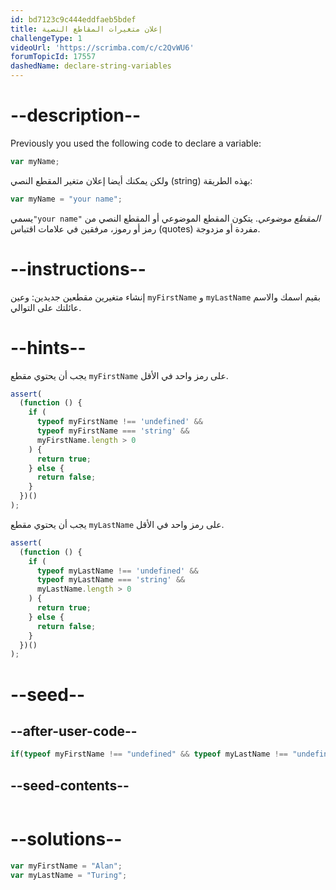 ```yaml
---
id: bd7123c9c444eddfaeb5bdef
title: إعلان متغيرات المقاطع النصية
challengeType: 1
videoUrl: 'https://scrimba.com/c/c2QvWU6'
forumTopicId: 17557
dashedName: declare-string-variables
---
```


# --description--

Previously you used the following code to declare a variable:

```js
var myName;
```

ولكن يمكنك أيضا إعلان متغير المقطع النصي (string) بهذه الطريقة:

```js
var myName = "your name";
```

يسمي`"your name"` <dfn>المقطع</dfn> <dfn>موضوعي</dfn>. يتكون المقطع الموضوعي أو المقطع النصي من رمز أو رموز، مرفقين في علامات اقتباس (quotes) مفردة أو مزدوجة.

# --instructions--

إنشاء متغيرين مقطعين جديدين: وعين `myFirstName` و `myLastName` بقيم اسمك والاسم عائلتك على التوالي.

# --hints--

يجب أن يحتوي مقطع `myFirstName` على رمز واحد في الأقل.

```js
assert(
  (function () {
    if (
      typeof myFirstName !== 'undefined' &&
      typeof myFirstName === 'string' &&
      myFirstName.length > 0
    ) {
      return true;
    } else {
      return false;
    }
  })()
);
```

يجب أن يحتوي مقطع `myLastName` على رمز واحد في الأقل.

```js
assert(
  (function () {
    if (
      typeof myLastName !== 'undefined' &&
      typeof myLastName === 'string' &&
      myLastName.length > 0
    ) {
      return true;
    } else {
      return false;
    }
  })()
);
```

# --seed--

## --after-user-code--

```js
if(typeof myFirstName !== "undefined" && typeof myLastName !== "undefined"){(function(){return myFirstName + ', ' + myLastName;})();}
```

## --seed-contents--

```js

```

# --solutions--

```js
var myFirstName = "Alan";
var myLastName = "Turing";
```
